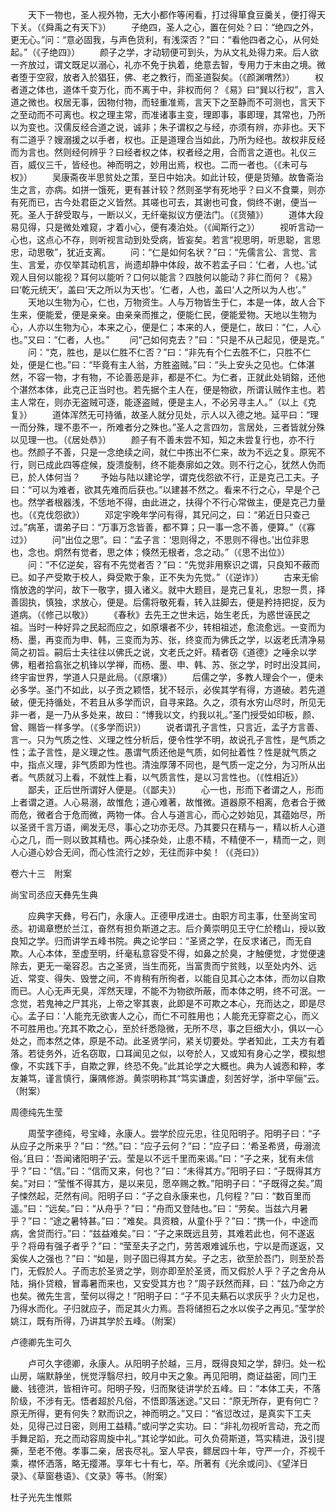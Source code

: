 <!-- { "loadSidebar": true } -->
　　天下一物也，圣人视外物，无大小都作等闲看，打过得箪食豆羹关，便打得天下关。（《舜禹之有天下》）
　　子绝四，圣人之心，置在何处？曰：“绝四之外，更无心。”问：“意必固我，与声色货利，有浅深否？”曰：“看他四者之心，从何处起。”（《子绝四》）
　　颜子之学，才动轫便可到头，为从文礼处得力来。后人欲一齐放过，谓文既足以溺心，礼亦不免于执着，绝意去智，专用力于末由之境。微者堕于空寂，放者入於猖狂，佛、老之教行，而圣道裂矣。（《颜渊喟然》）
　　权者道之体也，道体千变万化，而不离于中，非权而何？《易》曰“巽以行权”，言入道之微也。权居无事，因物付物，而轻重准焉，言天下之至静而不可测也，言天下之至动而不可离也。权之理主常，而准诸事主变，理即事，事即理，其常也，乃所以为变也。汉儒反经合道之说，诚非；朱子谓权之与经，亦须有辨，亦非也。天下有二道乎？嫂溺援之以手者，权也。正是道理合当如此，乃所为经也。故权非反经而为言也。然则经何辨乎？曰经者权之体，权者经之用，合而言之道也。礼仪三百，威仪三千，皆经也。神而明之，妙用出焉，权也。二而一者也。（《未可与权》）
　　吴康斋夜半思贫处之策，至日中始决。如此计较，便是货殖。故鲁斋治生之言，亦病。如拼一饿死，更有甚计较？然则圣学有死地乎？曰义不食粟，则亦有死而已，古今处君臣之义皆然。其嗟也可去，其谢也可食，倘终不谢，便当一死。圣人于辞受取与，一断以义，无纤毫拟议方便法门。（《货殖》）
　　道体大段易见得，只是微处难窥，才着小心，便有凑泊处。（《闻斯行之》）
　　视听言动一心也，这点心不存，则听视言动到处受病，皆妄矣。若言“视思明，听思聪，言思忠，动思敬”，犹近支离。
　　问：“仁是如何名状？”曰：“先儒言公、言觉、言生、言爱，亦仅举其动机言，尚遗却静中体段，故不若孟子曰：‘仁者，人也。’试观人目何以能视？耳何以能听？口何以能言？四肢何以能动？非仁而何？《易》曰‘乾元统天’，盖曰‘天之所以为天也’。‘仁者，人也，盖曰‘人之所以为人也’。”
　　天地以生物为心，仁也，万物资生。人与万物皆生于仁，本是一体，故人合下生来，便能爱，便是亲亲。由亲亲而推之，便能仁民，便能爱物。天地以生物为心，人亦以生物为心，本来之心，便是仁；本来的人，便是仁，故曰：“仁，人心也。”又曰：“仁者，人也。”
　　问“己如何克去？”曰：“只是不从己起见，便是克。”
　　问：“克，胜也，是以仁胜不仁否？”曰：“非先有个仁去胜不仁，只胜不仁处，便是仁也。”曰：“毕竟有主人翁，方胜盗贼。”曰：“头上安头之见也。仁体湛然，不容一物，才有物，不论善恶是非，都是不仁。为仁者，正就此处销鎔，还他个湛然本体，此克己正当时也。若先据个主人在，便是物欲，所谓认贼作主也。若主人常在，则亦无盗贼可逐，能逐盗贼，便是主人，不必另寻主人。”（以上《克复》）
　　道体浑然无可持循，故圣人就分见处，示人以入德之地。延平曰：“理一而分殊，理不患不一，所难者分之殊也。”圣人之言四勿，言居处，三者皆就分殊以见理一也。（《居处恭》）
　　颜子有不善未尝不知，知之未尝复行也，亦不行也。然颜子不善，只是一念绝续之间，就仁中拣出不仁来，故为不远之复。原宪不行，则已成此四等症候，旋溃旋制，终不能奏廓如之效。则不行之心，犹然人伪而已，於人体何当？
　　予始与陆以建论学，谓克伐怨欲不行，正是克己工夫。子曰：“可以为难者，欲其先难而后获也。”以建甚不然之。看来不行之心，早是个己也。然学者根器浅，不恁地不得，由此进之，扶得个不行心常做主，便是克己力量也。（《克伐怨欲》）
　　邓定宇晚年学问有得，其兄问之，曰：“弟近日只查己过。”病革，谓弟子曰：“万事万念皆善，都不算；只一事一念不善，便算。”（《寡过》）
　　问“出位之思”。曰：“孟子言：‘思则得之，不思则不得也。’出位非思也，念也。炯然有觉者，思之体；倏然无根者，念之动。”（《思不出位》）
　　问：“不亿逆矣，容有不先觉者否？”曰：“先觉非用察识之谓，只良知不蔽而已。如子产受欺于校人，舜受欺于象，正不失为先觉。”（《逆诈》）
　　古来无偷惰放逸的学问，故下一敬字，摄入诸义。就中大题目，是克己复礼，忠恕一贯，择善固执，慎独，求放心，便是。后儒将敬死看，转入註脚去，便是矜持把捉，反为道病。（《修己以敬》）
　　《春秋》去先王之世未远，始生老氏，为惑世诬民之祖。当时一种好异之民起而应之，如原壤者不少，转相祖述，愈流愈远。一变而为杨、墨，再变而为申、韩，三变而为苏、张，终变而为佛氏之学，以返老氏清净易简之初旨。嗣后士夫往往以佛氏之说，文老氏之奸。精者窃《道德》之唾余以学佛，粗者拾翕张之机锋以学禅，而杨、墨、申、韩、苏、张之学，时时出没其间，终宇宙世界，学道人只是此局。（《原壤》）
　　后儒之学，多教人理会个一，便未必多学。圣门不如此，以子贡之颖悟，犹不轻示，必俟其学有得，方道破。若先道破，便无持循处，不若且从多学而识，自寻来路。久之，须有水穷山尽时，所见无非一者，是一乃从多处来，故曰：“博我以文，约我以礼。”圣门授受如印板，颜、曾、赐皆一样多学。（《多学而识》）
　　说者谓孔子言性，只言近，孟子方言善、言一。只为气质之性、义理之性分析后，便令性学不明，故说孔子言性，是气质之性；孟子言性，是义理之性。愚谓气质还他是气质，如何扯着性？性是就气质之中，指点义理，非气质即为性也。清浊厚薄不同也，是气质一定之分，为习所从出者。气质就习上看，不就性上看，以气质言性，是以习言性也。（《性相近》）
　　鄙夫，正后世所谓好人便是。（《鄙夫》）
　　心一也，形而下者谓之人，形而上者谓之道。人心易溺，故惟危；道心难著，故惟微。道器原不相离，危者合于微而危，微者合于危而微，两物一体。合人与道言心，而心之妙始见，其蕴始尽，所以圣贤千言万语，阐发无尽，事心之功亦无尽。乃其要只在精与一，精以析人心道心之几，而一则以致其精也。两心揉杂处，止患不精，不精便不一，精而一之，则人心道心妙合无间，而心性流行之妙，无往而非中矣！（《尧曰》）



卷六十三　附案

尚宝司丞应天彝先生典

　　应典字天彝，号石门，永康人。正德甲戌进士。由职方司主事，仕至尚宝司丞。初谒章懋於兰江，奋然有担负斯道之志。后介黄崇明见王守仁於稽山，授以致良知之学。归而讲学五峰书院。典之论学曰：“圣贤之学，在反求诸己，而无自欺。人心本体，至虚至明，纤毫私意容受不得，如鼻之於臭，才触便觉，才觉便速除去，更无一毫容忍。古之圣贤，当生而死，当富贵而宁贫贱，以至处内外、远近、常变、得失、毁誉之间，不肯稍有所徇者，以能自见其心之本体，而勿以自欺而已。人心无声无臭，浑然天理，不能不为物欲所蔽，而本体之明，终不可泯。一念觉，若鬼神之尸其兆，上帝之宰其衷，此即是不可欺之本心，充而达之，即是尽心。孟子曰：‘人能充无欲害人之心，而仁不可胜用也；人能充无穿窬之心，而义不可胜用也。’充其不欺之心，至於纤悉隐微，无所不尽，事之巨细大小，俱以一心处之，而本然之体，原是不动。此圣贤学问，紧关切要处。学者知此，工夫方有着落。若徒务外，近名窃取，口耳闻见之似，以夸於人，又或知有身心之学，模拟想像，不实践下手，自欺之罪，终恐不免。”此其论学之大概也。典为人诚悫和粹，孝友兼笃，谨言慎行，廉隅修游。黄崇明称其“笃实谦虚，刻苦好学，浙中罕俪”云。（附案）


周德纯先生莹

　　周莹字德纯，号宝峰，永康人。尝学於应元忠，往见阳明子。阳明子曰：“子从应子之所来乎？”曰：“然。”曰：“应子云何？”曰：“应子曰：‘希圣希贤，毋溺流俗。’且曰：‘吾闻诸阳明子’云。莹是以不远千里而来谒。”曰：“子之来，犹有未信乎？”曰：“信。”曰：“信而又来，何也？”曰：“未得其方。”阳明子曰：“子既得其方矣。”对曰：“莹惟不得其方，是以来见，愿卒赐之教。”阳明子曰：“子既得之矣。”周子悚然起，茫然有间。阳明子曰：“子之自永康来也，几何程？”曰：“数百里而遥。”曰：“远矣。”曰：“从舟乎？”曰：“舟而又登陆也。”曰：“劳矣。当兹六月暑乎？”曰：“途之暑特甚。”曰：“难矣。具资粮，从童仆乎？”曰：“携一仆，中途而病，舍贷而行。”曰：“兹益难矣。”曰：“子之来既远且劳，其难若此也，何不遂返乎？将毋有强子者乎？”曰：“莹至夫子之门，劳苦艰难诚乐也，宁以是而遂返，又奚俟人之强也？”曰：“如是，则子固已得其方矣。子之志，欲至於吾门，则至於吾门，无假於人。子而志於圣贤之学，则亦即至於圣贤，而又假於人乎？子之舍舟从陆，捐仆贷粮，冒毒暑而来也，又安受其方也？”周子跃然而拜，曰：“兹乃命之方也矣。微先生言，莹何以得之！”阳明子曰：“子不见夫爇石以求灰乎？火力足也，乃得水而化。子归就应子，而足其火力焉。吾将储担石之水以俟子之再见。”莹学於姚江，既有所得，乃讲其学於五峰。（附案）

卢德卿先生可久

　　卢可久字德卿，永康人。从阳明子於越，三月，既得良知之学，辞归。处一松山房，端默静坐，恍觉浮翳尽扫，皎月中天之象。再见阳明，商证益密，同门王畿、钱德洪，皆相许可。阳明子殁，归而聚徒讲学於五峰。曰：“本体工夫，不落阶级，不涉有无。悟者超於凡俗，不悟即落迷途。”又曰：“原无所存，更有何亡？原无所得，更有何失？默而识之，神而明之。”又曰：“省愆改过，是真实下工夫处，见得己过日密，则用工益精。”或问学之实功。曰：“非礼勿视听言动，充之而手舞足蹈，充之而动容周旋中礼。”其论学如此。可久负荷斯道，笃实精进，汲引提撕，至老不倦。孝事二亲，居丧尽礼。室人早丧，鳏居四十年，守严一介，芥视千乘，襟怀洒落，略无撄滞。享年七十有七，卒。所著有《光余或问》、《望洋日录》、《草窗巷语》、《文录》等书。（附案）

杜子光先生惟熙

